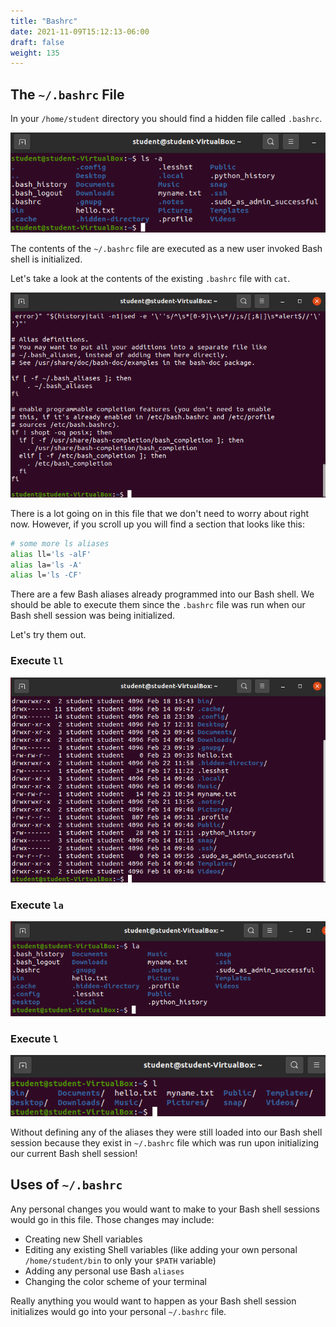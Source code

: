 ```yaml
---
title: "Bashrc"
date: 2021-11-09T15:12:13-06:00
draft: false
weight: 135
---
```


## The `~/.bashrc` File

In your `/home/student` directory you should find a hidden file called `.bashrc`.

![ls -a](pictures/ls-a-bashrc.png?classes=border)

The contents of the `~/.bashrc` file are executed as a new user invoked Bash shell is initialized.

Let's take a look at the contents of the existing `.bashrc` file with `cat`.

![cat ~/.bashrc](pictures/cat-bashrc.png?classes=border)

There is a lot going on in this file that we don't need to worry about right now. However, if you scroll up you will find a section that looks like this:

```bash
# some more ls aliases
alias ll='ls -alF'
alias la='ls -A'
alias l='ls -CF'
```

There are a few Bash aliases already programmed into our Bash shell. We should be able to execute them since the `.bashrc` file was run when our Bash shell session was being initialized.

Let's try them out.

### Execute `ll`

![ll](pictures/ll.png?classes=border)

### Execute `la`

![la](pictures/la.png?classes=border)

### Execute `l`

![l](pictures/l.png?classes=border)

Without defining any of the aliases they were still loaded into our Bash shell session because they exist in `~/.bashrc` file which was run upon initializing our current Bash shell session!

## Uses of `~/.bashrc`

Any personal changes you would want to make to your Bash shell sessions would go in this file. Those changes may include:

- Creating new Shell variables
- Editing any existing Shell variables (like adding your own personal `/home/student/bin` to only your `$PATH` variable)
- Adding any personal use Bash `aliases`
- Changing the color scheme of your terminal

Really anything you would want to happen as your Bash shell session initializes would go into your personal `~/.bashrc` file.